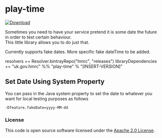 
# play-time

[ ![Download](https://api.bintray.com/packages/liquid-armour/maven/play-time/images/download.svg) ](https://bintray.com/liquid-armour/maven/play-time/_latestVersion)

Sometimes you need to have your service pretend it is some date the future in order to test certain behaviour.  
This little library allows you to do just that.

Currently supports fake dates.
More specific fake dateTime to be added.


resolvers += Resolver.bintrayRepo("hmrc", "releases")
libraryDependencies += "uk.gov.hmrc" %% "play-time" % "[INSERT-VERSION]"
  
## Set Date Using System Property 
You can pass in the Java system property to set the date to whatever you want for local testing purposes as follows

`-Dfeature.fakeDate=yyyy-MM-dd`

### License

This code is open source software licensed under the [Apache 2.0 License]("http://www.apache.org/licenses/LICENSE-2.0.html").
    
